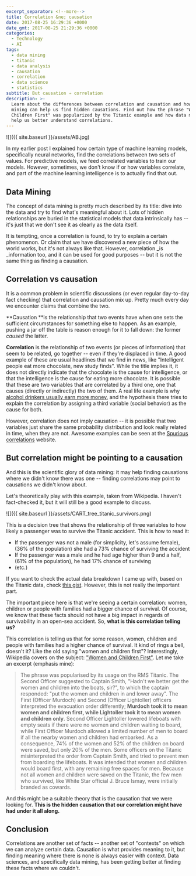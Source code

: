 ```yaml
---
excerpt_separator: <!--more-->
title: Correlation &ne; causation
date: 2017-08-25 16:29:36 +0000
date_gmt: 2017-08-25 21:29:36 +0000
categories:
  - Technology
  - AI
tags:
  - data mining
  - titanic
  - data analysis
  - causation
  - correlation
  - data science
  - statistics
subtitle: But causation ⇒ correlation
description: >-
  Learn about the differences between correlation and causation and how data
  mining can help us find hidden causations. Find out how the phrase "Women and
  Children First" was popularized by the Titanic example and how data mining can
  help us better understand correlations.
---
```



![]({{ site.baseurl }}/assets/AB.jpg)

In my earlier post I explained how certain type of machine learning models, specifically neural networks, find the correlations between two sets of values. For predictive models, we feed correlated variables to train our models. However, sometimes, we don't know if or how variables correlate, and part of the machine learning intelligence is to actually find that out.

<!--more-->

## Data Mining

The concept of data mining is pretty much described by its title: dive into the data and try to find what's meaningful about it. Lots of hidden relationships are buried in the statistical models that data intrinsically has -- it's just that we don't see it as clearly as the data itself.

It is tempting, once a correlation is found, to try to explain a certain phenomenon. Or claim that we have discovered a new piece of how the world works, but it's not always like that. However, correlation _is _information too, and it can be used for good purposes -- but it is not the same thing as finding a causation.

## Correlation vs causation

It is a common problem in scientific discussions (or even regular day-to-day fact checking) that correlation and causation mix up. Pretty much every day we encounter claims that combine the two.

**Causation **is the relationship that two events have when one sets the sufficient circumstances for something else to happen. As an example, pushing a jar off the table is reason enough for it to fall down: the former _caused_ the latter.

**Correlation** is the relationship of two events (or pieces of information) that seem to be related, go together -- even if they're displaced in time. A good example of these are usual headlines that we find in news, like "Intelligent people eat more chocolate, new study finds". While the title implies it, it does not directly indicate that the chocolate is the cause for intelligence, or that the intelligence is the cause for eating more chocolate. It is possible that these are two variables that are correlated by a third one, one that causes (directly or indirectly) the two of them. A real life example is why [alcohol drinkers usually earn more money](https://link.springer.com/article/10.1007/s12122-006-1031-y), and the hypothesis there tries to explain the correlation by assigning a third variable (social behavior) as the cause for both.

However, correlation does not imply causation -- it is possible that two variables just share the same probability distribution and look really related in time, when they are not. Awesome examples can be seen at the [Spurious correlations](http://www.tylervigen.com/spurious-correlations) website.

## But correlation might be pointing to a causation

And this is the scientific glory of data mining: it may help finding causations where we didn't know there was one -- finding correlations may point to causations we didn't know about.

Let's theoretically play with this example, taken from Wikipedia. I haven't fact-checked it, but it will still be a good example to discuss.

![]({{ site.baseurl }}/assets/CART_tree_titanic_survivors.png)


This is a decision tree that shows the relationship of three variables to how likely a passenger was to survive the Titanic accident. This is how to read it:

- If the passenger was not a male (for simplicity, let's assume female), (36% of the population) she had a 73% chance of surviving the accident
- If the passenger was a male and he had age higher than 9 and a half, (61% of the population), he had 17% chance of surviving
- (etc.)

If you want to check the actual data breakdown I came up with, based on the Titanic data, check [this gist](https://gist.github.com/AlphaGit/4ef1c2be86d0628fda3dc884898df455). However, this is not really the important part.

The important piece here is that we're seeing a certain correlation: women, children or people with families had a bigger chance of survival. Of course, we know that these facts should not have a big impact in regards of survivability in an open-sea accident. So, **what is this correlation telling us?**

This correlation is telling us that for some reason, women, children and people with families had a higher chance of survival. It kind of rings a bell, doesn't it? Like the old saying "women and children first"? Interestingly, Wikipedia covers on the subject: ["Women and Children First"](https://en.wikipedia.org/wiki/Women_and_children_first). Let me take an excerpt (emphasis mine):

> The phrase was popularised by its usage on the RMS Titanic. The Second Officer suggested to Captain Smith, "Hadn't we better get the women and children into the boats, sir?", to which the captain responded: "put the women and children in and lower away". The First (Officer Murdoch) and Second (Officer Lightoller) officers interpreted the evacuation order differently; **Murdoch took it to mean women and children first, while Lightoller took it to mean women and children only**. Second Officer Lightoller lowered lifeboats with empty seats if there were no women and children waiting to board, while First Officer Murdoch allowed a limited number of men to board if all the nearby women and children had embarked. As a consequence, 74% of the women and 52% of the children on board were saved, but only 20% of the men. Some officers on the Titanic misinterpreted the order from Captain Smith, and tried to prevent men from boarding the lifeboats. It was intended that women and children would board first, with any remaining free spaces for men. Because not all women and children were saved on the Titanic, the few men who survived, like White Star official J. Bruce Ismay, were initially branded as cowards.

And this might be a suitable theory that is the causation that we were looking for. **This is the hidden causation that our correlation might have had under it all along.**

## Conclusion

Correlations are another set of facts -- another set of "contexts" on which we can analyze certain data. Causation is what provides meaning to it, but finding meaning where there is none is always easier with context. Data sciences, and specifically data mining, has been getting better at finding these facts where we couldn't.
